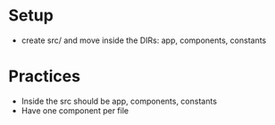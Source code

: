 # Setup
- create src/ and move inside the DIRs: app, components, constants

# Practices
- Inside the src should be app, components, constants
- Have one component per file